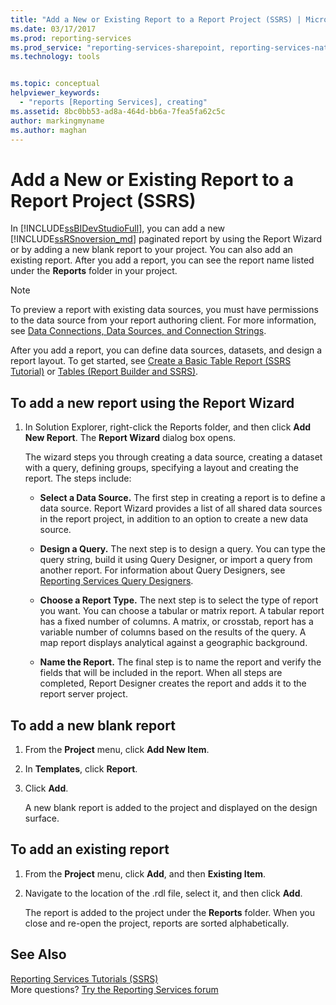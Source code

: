 ```yaml
---
title: "Add a New or Existing Report to a Report Project (SSRS) | Microsoft Docs"
ms.date: 03/17/2017
ms.prod: reporting-services
ms.prod_service: "reporting-services-sharepoint, reporting-services-native"
ms.technology: tools


ms.topic: conceptual
helpviewer_keywords: 
  - "reports [Reporting Services], creating"
ms.assetid: 8bc0bb53-ad8a-464d-bb6a-7fea5fa62c5c
author: markingmyname
ms.author: maghan
---
```

# Add a New or Existing Report to a Report Project (SSRS)
  In [!INCLUDE[ssBIDevStudioFull](../../includes/ssbidevstudiofull-md.md)], you can add a new [!INCLUDE[ssRSnoversion_md](../../includes/ssrsnoversion-md.md)] paginated report by using the Report Wizard or by adding a new blank report to your project. You can also add an existing report. After you add a report, you can see the report name listed under the **Reports** folder in your project.  
  
> [!NOTE]  
>  To preview a report with existing data sources, you must have permissions to the data source from your report authoring client. For more information, see [Data Connections, Data Sources, and Connection Strings](../../reporting-services/report-data/data-connections-data-sources-and-connection-strings-report-builder-and-ssrs.md).  
  
 After you add a report, you can define data sources, datasets, and design a report layout. To get started, see [Create a Basic Table Report &#40;SSRS Tutorial&#41;](../../reporting-services/create-a-basic-table-report-ssrs-tutorial.md) or [Tables &#40;Report Builder  and SSRS&#41;](../../reporting-services/report-design/tables-report-builder-and-ssrs.md).  
  
## To add a new report using the Report Wizard  
  
1.  In Solution Explorer, right-click the Reports folder, and then click **Add New Report**. The **Report Wizard** dialog box opens.  
  
     The wizard steps you through creating a data source, creating a dataset with a query, defining groups, specifying a layout and creating the report. The steps include:  
  
    -   **Select a Data Source.** The first step in creating a report is to define a data source. Report Wizard provides a list of all shared data sources in the report project, in addition to an option to create a new data source.  
  
    -   **Design a Query.** The next step is to design a query. You can type the query string, build it using Query Designer, or import a query from another report. For information about Query Designers, see [Reporting Services Query Designers](https://msdn.microsoft.com/library/07efd3f1-804f-45f7-b62a-3e727a3d9835).  
  
    -   **Choose a Report Type.** The next step is to select the type of report you want. You can choose a tabular or matrix report. A tabular report has a fixed number of columns. A matrix, or crosstab, report has a variable number of columns based on the results of the query. A map report displays analytical against a geographic background.  
  
    -   **Name the Report.**  The final step is to name the report and verify the fields that will be included in the report. When all steps are completed, Report Designer creates the report and adds it to the report server project.  
  
## To add a new blank report  
  
1.  From the **Project** menu, click **Add New Item**.  
  
2.  In **Templates**, click **Report**.  
  
3.  Click **Add**.  
  
     A new blank report is added to the project and displayed on the design surface.  
  
## To add an existing report  
  
1.  From the **Project** menu, click **Add**, and then  **Existing Item**.  
  
2.  Navigate to the location of the .rdl file, select it, and then click **Add**.  
  
     The report is added to the project under the **Reports** folder. When you close and re-open the project, reports are sorted alphabetically.  
  
## See Also  
 [Reporting Services Tutorials &#40;SSRS&#41;](../../reporting-services/reporting-services-tutorials-ssrs.md)  
 More questions? [Try the Reporting Services forum](http://go.microsoft.com/fwlink/?LinkId=620231)
  
  
